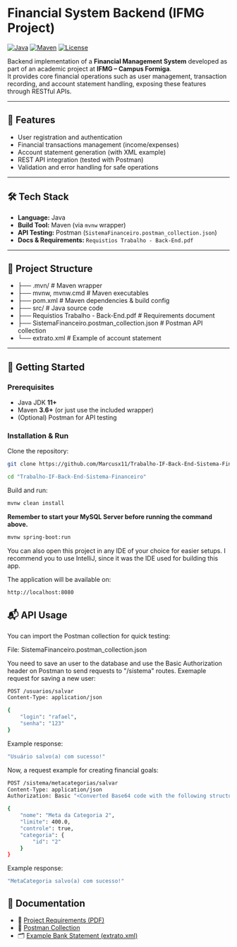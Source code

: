 # Financial System Backend (IFMG Project)

[![Java](https://img.shields.io/badge/Java-11%2B-blue?logo=java)](https://www.oracle.com/java/)
[![Maven](https://img.shields.io/badge/Maven-3.6%2B-C71A36?logo=apache-maven)](https://maven.apache.org/)
[![License](https://img.shields.io/badge/license-MIT-green)](LICENSE)

Backend implementation of a **Financial Management System** developed as part of an academic project at **IFMG – Campus Formiga**.  
It provides core financial operations such as user management, transaction recording, and account statement handling, exposing these features through RESTful APIs.

---

## 📌 Features

- User registration and authentication  
- Financial transactions management (income/expenses)  
- Account statement generation (with XML example)  
- REST API integration (tested with Postman)  
- Validation and error handling for safe operations  

---

## 🛠️ Tech Stack

- **Language:** Java  
- **Build Tool:** Maven (via `mvnw` wrapper)  
- **API Testing:** Postman (`SistemaFinanceiro.postman_collection.json`)  
- **Docs & Requirements:** `Requistios Trabalho - Back-End.pdf`  

---

## 📂 Project Structure

- ├── .mvn/ # Maven wrapper
- ├── mvnw, mvnw.cmd # Maven executables
- ├── pom.xml # Maven dependencies & build config
- ├── src/ # Java source code
- ├── Requistios Trabalho - Back-End.pdf # Requirements document
- ├── SistemaFinanceiro.postman_collection.json # Postman API collection
- └── extrato.xml # Example of account statement


---

## 🚀 Getting Started

### Prerequisites
- Java JDK **11+**
- Maven **3.6+** (or just use the included wrapper)
- (Optional) Postman for API testing

### Installation & Run

Clone the repository:
```bash
git clone https://github.com/Marcusx11/Trabalho-IF-Back-End-Sistema-Financeiro.git
```
```bash
cd "Trabalho-IF-Back-End-Sistema-Financeiro"
```

Build and run:
```bash
mvnw clean install
```
**Remember to start your MySQL Server before running the command above.**
```bash
mvnw spring-boot:run 
```
You can also open this project in any IDE of your choice for easier setups. I recommend you to use IntelliJ, since it was the IDE used for building this app.

The application will be available on:
```bash
http://localhost:8080
```

## 📬 API Usage

You can import the Postman collection for quick testing:

File: SistemaFinanceiro.postman_collection.json

You need to save an user to the database and use the Basic Authorization header on Postman to send requests to "/sistema" routes.
Exemaple request for saving a new user:
```bash
POST /usuarios/salvar
Content-Type: application/json

{
	"login": "rafael",
	"senha": "123"
}
```

Example response:
```bash
"Usuário salvo(a) com sucesso!"
```
Now, a request example for creating financial goals:
```bash
POST /sistema/metacategorias/salvar
Content-Type: application/json
Authorization: Basic "<Converted Base64 code with the following structure: username:password.>"

{
    "nome": "Meta da Categoria 2",
    "limite": 400.0,
    "controle": true,
    "categoria": {
        "id": "2"
    }
}
```

Example response:
```bash
"MetaCategoria salvo(a) com sucesso!"
```

## 📖 Documentation

- 📄 [Project Requirements (PDF)](./Requistios%20Trabalho%20-%20Back-End.pdf)  
- 🧪 [Postman Collection](./SistemaFinanceiro.postman_collection.json)  
- 🗂️ [Example Bank Statement (extrato.xml)](./extrato.xml)  
